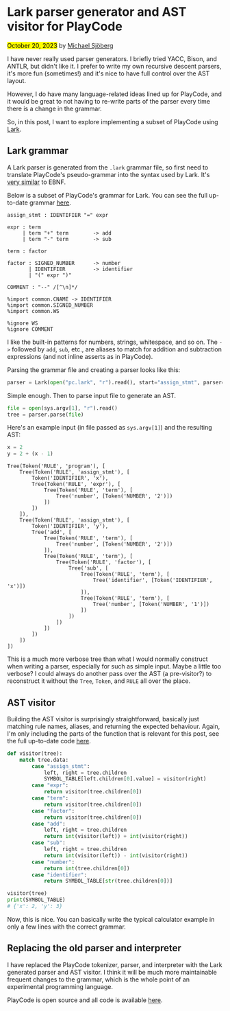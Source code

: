 # Lark parser generator and AST visitor for PlayCode

<mark>October 20, 2023</mark> by [Michael Sjöberg](/about.html)

I have never really used parser generators. I briefly tried YACC, Bison, and ANTLR, but didn't like it. I prefer to write my own recursive descent parsers, it's more fun (sometimes!) and it's nice to have full control over the AST layout.

However, I do have many language-related ideas lined up for PlayCode, and it would be great to not having to re-write parts of the parser every time there is a change in the grammar.

So, in this post, I want to explore implementing a subset of PlayCode using [Lark](https://github.com/lark-parser/lark).

## Lark grammar

A Lark parser is generated from the `.lark` grammar file, so first need to translate PlayCode's pseudo-grammar into the syntax used by Lark. It's [very similar](https://lark-parser.readthedocs.io/en/latest/grammar.html) to EBNF.

Below is a subset of PlayCode's grammar for Lark. You can see the full up-to-date grammar [here](https://github.com/mxsjoberg/playcode/blob/main/pc.lark).

```lark
assign_stmt : IDENTIFIER "=" expr

expr : term
     | term "+" term        -> add
     | term "-" term        -> sub

term : factor

factor : SIGNED_NUMBER      -> number
       | IDENTIFIER         -> identifier
       | "(" expr ")"

COMMENT : "--" /[^\n]*/

%import common.CNAME -> IDENTIFIER
%import common.SIGNED_NUMBER
%import common.WS

%ignore WS
%ignore COMMENT
```

I like the built-in patterns for numbers, strings, whitespace, and so on. The `->` followed by `add`, `sub`, etc., are aliases to match for addition and subtraction expressions (and not inline asserts as in PlayCode).

Parsing the grammar file and creating a parser looks like this:

```python
parser = Lark(open("pc.lark", "r").read(), start="assign_stmt", parser="lalr")
```

Simple enough. Then to parse input file to generate an AST.

```python
file = open(sys.argv[1], "r").read()
tree = parser.parse(file)
```

Here's an example input (in file passed as `sys.argv[1]`) and the resulting AST:

```python
x = 2
y = 2 + (x - 1)
```

```
Tree(Token('RULE', 'program'), [
    Tree(Token('RULE', 'assign_stmt'), [
        Token('IDENTIFIER', 'x'),
        Tree(Token('RULE', 'expr'), [
            Tree(Token('RULE', 'term'), [
                Tree('number', [Token('NUMBER', '2')])
            ])
        ])
    ]),
    Tree(Token('RULE', 'assign_stmt'), [
        Token('IDENTIFIER', 'y'),
        Tree('add', [
            Tree(Token('RULE', 'term'), [
                Tree('number', [Token('NUMBER', '2')])
            ]),
            Tree(Token('RULE', 'term'), [
                Tree(Token('RULE', 'factor'), [
                    Tree('sub', [
                        Tree(Token('RULE', 'term'), [
                            Tree('identifier', [Token('IDENTIFIER', 'x')])
                        ]),
                        Tree(Token('RULE', 'term'), [
                            Tree('number', [Token('NUMBER', '1')])
                        ])
                    ])
                ])
            ])
        ])
    ])
])
```

This is a much more verbose tree than what I would normally construct when writing a parser, especially for such as simple input. Maybe a little too verbose? I could always do another pass over the AST (a pre-visitor?) to reconstruct it without the `Tree`, `Token`, and `RULE` all over the place.

## AST visitor

Building the AST visitor is surprisingly straightforward, basically just matching rule names, aliases, and returning the expected behaviour. Again, I'm only including the parts of the function that is relevant for this post, see the full up-to-date code [here](https://github.com/mxsjoberg/playcode/blob/main/pc.py).

```python
def visitor(tree):
    match tree.data:
        case "assign_stmt":
            left, right = tree.children
            SYMBOL_TABLE[left.children[0].value] = visitor(right)
        case "expr":
            return visitor(tree.children[0])
        case "term":
            return visitor(tree.children[0])
        case "factor":
            return visitor(tree.children[0])
        case "add":
            left, right = tree.children
            return int(visitor(left)) + int(visitor(right))
        case "sub":
            left, right = tree.children
            return int(visitor(left)) - int(visitor(right))
        case "number":
            return int(tree.children[0])
        case "identifier":
            return SYMBOL_TABLE[str(tree.children[0])]
```

```python
visitor(tree)
print(SYMBOL_TABLE)
# {'x': 2, 'y': 3}
```

Now, this is nice. You can basically write the typical calculator example in only a few lines with the correct grammar.

## Replacing the old parser and interpreter

I have replaced the PlayCode tokenizer, parser, and interpreter with the Lark generated parser and AST visitor. I think it will be much more maintainable frequent changes to the grammar, which is the whole point of an experimental programming language.

PlayCode is open source and all code is available [here](https://github.com/mxsjoberg/playcode).
